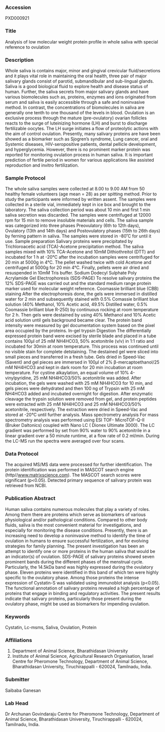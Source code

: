 ### Accession
PXD000921

### Title
Analysis of low molecular weight protein profile in whole saliva with special reference to ovulation

### Description
Whole saliva is contains major, minor and gingival crevicular fluid/secretions and it plays vital role in maintaining the oral health, three pair of major salivary glands consist of parotid, submandibular and sub-lingual glands.    Saliva is a good biological fluid to explore health and disease status of human. Further, the saliva secrets from major salivary glands and have various biomolecules such as, proteins, enzymes and ions originated from serum and saliva is easily accessible through a safe and noninvasive method. In contrast, the concentrations of biomolecules in saliva are generally one tenth to one thousand of the levels in blood. Ovulation is an exclusive process through the mature (pre-ovulatory) ovarian follicles reacts to the surge of luteinizing hormone (LH) and burst to discharge fertilizable oocytes. The LH surge initiates a flow of proteolytic actions with the aim of control ovulation. Presently, many salivary proteins are have been showed as a biomarker such as Sjogren’s syndrome, Lung cancer, oral and Systemic diseases, HIV-seropositive patients, dental pellicle development, and hyperglycemia. However, there is no prominent marker protein was reported for monitoring ovulation process in human saliva. It is important prediction of fertile period in women for various applications like assisted reproduction and invitro fertilization.

### Sample Protocol
The whole saliva samples were collected at 8.00 to 9.00 AM from 50 healthy female volunteers (age mean = 28) as per spitting method. Prior to study the participants were informed by written assent.  The samples were collected in a sterile vial, immediately kept in ice box and brought to the laboratory. The saliva collection period was about 10 min and first 1 min saliva secretion was discarded. The samples were centrifuged at 12000 rpm for 15 min to remove insoluble materials and cells. The saliva sample was categorized into three phases Preovulatory (6th to 12th days), Ovulatory (13th and 14th days) and Postovulatory phases (15th to 26th days) by ferning pattern in saliva. The samples were stored in -80˚C for until it use. Sample preparation  Salivary proteins were precipitated by Trichloroacetic acid (TCA)-Acetone precipitation method. The saliva samples mixed with 10% TCA-Acetone and 10mM Dithiothreitol (DTT) and incubated for 1 h at -20°C after the incubation samples were centrifuged for 20 min at 5000g in 4°C. The pellet washed twice with cold Acetone and centrifuged at 5000g for 20 min 4°C. Finally, pellets were air dried and resuspended in 10mM Tris buffer.   Sodium Dodecyl Sulphate Poly Acrylamide Gel Electrophoresis (SDS-PAGE)  To resolve salivary proteins the 12% SDS-PAGE was carried out and the standard medium range protein marker used for molecular weight reference.   Coomassie brilliant blue (CBB) staining   After the electrophoresis done, the gels were immersed in distilled water for 2 min and subsequently stained with 0.5% Comassie brilliant blue solution (40% Methanol, 10% Acetic acid, 49.5% Distilled water, 0.5% Coomassie brilliant blue R-250) by continuous rocking at room temperature for 2 h. Then gels were destained by using 40% Methanol and 10% Acetic acid solution until gels background became clear. The protein band intensity were measured by gel documentation system  based on the pixel area occupied by the proteins.  In-gel trypsin Digestion                        The differentially expressed protein band were excised by sterile blade and placed in a tube contains 100µl of 25 mM NH4HCO3, 50% acetonitrile (v/v) in 1:1 ratio and incubated for 30min at room temperature. This process was continued until no visible stain for complete detstaining. The destained gel were sliced into small pieces and transferred in a fresh tube. Gels dried in Speed-Vac (Savent) and gel pieces are immersed in 100µl of 2% β-mercaptoethanol/25 mM NH4HCO3 and kept in dark room for 20 min incubation at room temperature. For cystine alkaylation, an equal volume of 10% 4-vinylpyridine, 25 mM NH4HCO3/50% acetonitrile was added. After incubation, the gels were washed with 25 mM NH4HCO3 for 10 min, and gels pieces were dehydrated and then 100 ng of Trypsin with 25 mM NH4HCO3 added and incubated overnight for digestion. After enzymatic cleavage the trypsin solution were removed from gel, and protein peptides were extracted with 25 mM NH4HCO3 and 25 mM NH4HCO3/50% acetonitrile, respectively. The extraction were dried in Speed-Vac and stored at -20°C until further analysis.  Mass spectrometry analysis  For mass spectrometry analysis  was performed using  ESI TOF- MicroTOF-Q-II (Bruker Daltonics) coupled with Nano LC ( Dionex Ultimate 3000).  The LC gradient was performed by set from 90% water to 90% acetonitrile in a linear gradient over a 50 minute runtime, at a flow rate of 0.2 ml/min. During the LC-MS run the spectra were averaged over four scans.

### Data Protocol
The acquired MS/MS data were processed for further identification. The protein identification was performed in MASCOT search engine (http//www.matrixscience.com). The MASCOT search scores  were significant (p<0.05). Detected primary sequence of salivary protein was retrieved from NCBI.

### Publication Abstract
Human saliva contains numerous molecules that play a variety of roles. Among them there are proteins which serve as biomarkers of various physiological and/or pathological conditions. Compared to other body fluids, saliva is the most convenient material for investigations, and especially for monitoring the disease conditions. Presently, there is an increasing need to develop a noninvasive method to identify the time of ovulation in humans to ensure successful fertilization, and for evolving strategies for family planning. The present investigation has been an attempt to identify one or more proteins in the human saliva that would be an indicator(s) of ovulation. SDS-PAGE of salivary proteins showed seven prominent bands during the different phases of the menstrual cycle. Particularly, the 14.5kDa band was highly expressed during the ovulatory phase. Eleven proteins were identified in this band of which ten were highly specific to the ovulatory phase. Among those proteins the intense expression of Cystatin-S was validated using immunoblot analysis (p&lt;0.05). The functional annotation of salivary proteins revealed a high percentage of proteins that engage in binding and regulatory activities. The present results indicate that salivary proteins, particularly those present during the ovulatory phase, might be used as biomarkers for impending ovulation.

### Keywords
Cystatin, Lc-msms, Saliva, Ovulation, Protein

### Affiliations
1. Department of Animal Science, Bharathidasan University
2. Institute of Animal Science, Agricultural Research Organisation, Israel
Centre for Pheromone Technology,  Department of Animal Science,  Bharathidasan University,  Tiruchirappalli - 620024,  Tamilnadu, India.

### Submitter
Saibaba Ganesan

### Lab Head
Dr Archunan Govindaraju
Centre for Pheromone Technology,  Department of Animal Science,  Bharathidasan University,  Tiruchirappalli - 620024,  Tamilnadu, India.



